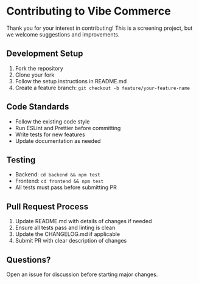 # Contributing to Vibe Commerce

Thank you for your interest in contributing! This is a screening project, but we welcome suggestions and improvements.

## Development Setup

1. Fork the repository
2. Clone your fork
3. Follow the setup instructions in README.md
4. Create a feature branch: `git checkout -b feature/your-feature-name`

## Code Standards

- Follow the existing code style
- Run ESLint and Prettier before committing
- Write tests for new features
- Update documentation as needed

## Testing

- Backend: `cd backend && npm test`
- Frontend: `cd frontend && npm test`
- All tests must pass before submitting PR

## Pull Request Process

1. Update README.md with details of changes if needed
2. Ensure all tests pass and linting is clean
3. Update the CHANGELOG.md if applicable
4. Submit PR with clear description of changes

## Questions?

Open an issue for discussion before starting major changes.
